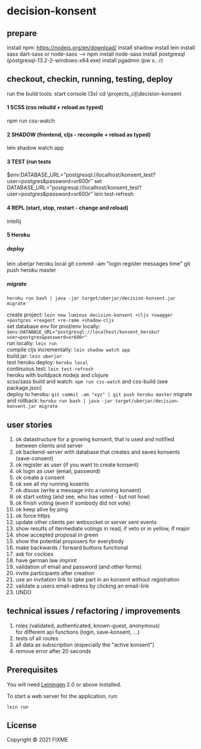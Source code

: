 # decision-konsent

## prepare
install npm: https://nodejs.org/en/download/
install shadow 
install lein
install sass dart-sass or node-sass --> npm install node-sass
install postgresql (postgresql-13.2-2-windows-x64.exe)
install pgadmin (pw x...r)
## checkout, checkin, running, testing, deploy

run the build tools:
start console (3x)
cd \projects\_clj\decision-konsent

#### 1 SCSS (css rebuild + reload as typed)
npm run css-watch

#### 2 SHADOW (frontend, cljs - recompile + reload as typed)
lein shadow watch app

#### 3 TEST (run tests 
$env:DATABASE_URL="postgresql://localhost/konsent_test?user=postgres&password=xr600r"
set DATABASE_URL="postgresql://localhost/konsent_test?user=postgres&password=xr600r"
lein test-refresh

#### 4 REPL (start, stop, restart - change and reload)
intellij

#### 5 Heroku
##### deploy
lein uberjar
heroku local
git commit -am "login register messages time"
git push heroku master
##### migrate
`heroku run bash | java -jar target/uberjar/decision-konsent.jar migrate`

create project: `lein new luminus decision-konsent +cljs +swagger +postgres +reagent +re-rame +shadow-cljs`   
set database env for prod/env locally: `$env:DATABASE_URL="postgresql://localhost/konsent_heroku?user=postgres&password=xr600r"`  
run locally: `lein run`  
compile cljs incrementally: `lein shadow watch app`  
build jar: `lein uberjar`  
test heroku deploy: `heroku local`  
continuous test: `lein test-refresh`  
heroku with buildpack nodejs and clojure  
scss/sass build and watch: `npm run css-watch` and css-build (see package.json)  
deploy to heroku: `git commit -am "xyz" | git push heroku master`
migrate and rollback: `heroku run bash | java -jar target/uberjar/decision-konsent.jar migrate`

## user stories
1. ok datastructure for a growing konsent, that is used and notified between clients and server
1. ok backend-server with database that creates and saves konsents (save-consent)
1. ok register as user (if you want to create konsent)
1. ok login as user (email, password)
1. ok create a consent 
1. ok see all my running kosents 
1. ok disuss (write a message into a running konsent)
1. ok start voting (and see, who has voted - but not how)
1. ok finish voting (even if sombody did not vote)
1. ok keep alive by ping
1. ok force https
1. update other clients per websocket or server sent events
1. show results of itermediate votings in read, if veto or in yellow, if major
1. show accepted proposal in green
1. show the potential proposers for everybody  
1. make backwards / forward buttons functional
1. ask for cockies
1. have german law imprint  
1. validation of email and password (and other forms)
1. invite participants after creation
1. use an invitation link to take part in an konsent without registration
1. validate a users email-adress by clicking an email-link
1. UNDO 

## technical issues / refactoring / improvements
1. roles (validated, authenticated, known-guest, anonymous)  
for different api functions (login, save-konsent, ...)   
1. tests of all routes
1. all data as subscription (especially the "active konsent")
1. remove error after 20 seconds

## Prerequisites

You will need [Leiningen][1] 2.0 or above installed.

[1]: https://github.com/technomancy/leiningen


To start a web server for the application, run:

    lein run 

## License

Copyright © 2021 FIXME
